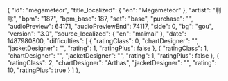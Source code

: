 {
      "id": "megameteor",
      "title_localized": {
        "en": "Megameteor"
      },
      "artist": "削除",
      "bpm": "187",
      "bpm_base": 187,
      "set": "base",
      "purchase": "",
      "audioPreview": 64171,
      "audioPreviewEnd": 74117,
      "side": 0,
      "bg": "gou",
      "version": "3.0",
      "source_localized": {
        "en": "maimai"
      },
      "date": 1487980800,
      "difficulties": [
        {
          "ratingClass": 0,
          "chartDesigner": "",
          "jacketDesigner": "",
          "rating": 1,
          "ratingPlus": false
        },
        {
          "ratingClass": 1,
          "chartDesigner": "",
          "jacketDesigner": "",
          "rating": 1,
          "ratingPlus": false
        },
        {
          "ratingClass": 2,
          "chartDesigner": "Arthas",
          "jacketDesigner": "",
          "rating": 10,
          "ratingPlus": true
        }
      ]
    },